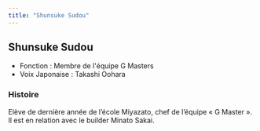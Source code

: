 ```yaml
---
title: "Shunsuke Sudou"
---
```


Shunsuke Sudou
--------------





* Fonction : Membre de l'équipe G Masters
* Voix Japonaise : Takashi Oohara


### Histoire


Elève de dernière année de l’école Miyazato, chef de l’équipe « G Master ». Il est en relation avec le builder Minato Sakai.


